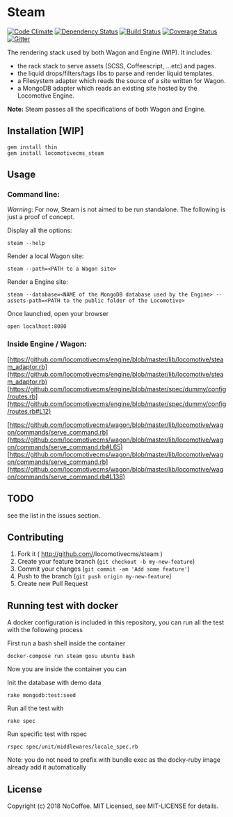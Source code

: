 # Steam

[![Code Climate](https://codeclimate.com/github/locomotivecms/steam/badges/gpa.svg)](https://codeclimate.com/github/locomotivecms/steam) [![Dependency Status](https://gemnasium.com/locomotivecms/steam.svg)](https://gemnasium.com/locomotivecms/steam) [![Build Status](https://travis-ci.org/locomotivecms/steam.svg?branch=master)](https://travis-ci.org/locomotivecms/steam) [![Coverage Status](https://coveralls.io/repos/locomotivecms/steam/badge.svg?branch=master)](https://coveralls.io/r/locomotivecms/steam?branch=master) [![Gitter](https://img.shields.io/badge/gitter-join%20chat%20%E2%86%92-brightgreen.svg)](https://gitter.im/locomotivecms/steam)

The rendering stack used by both Wagon and Engine (WIP). It includes:

- the rack stack to serve assets (SCSS, Coffeescript, ...etc) and pages.
- the liquid drops/filters/tags libs to parse and render liquid templates.
- a Filesystem adapter which reads the source of a site written for Wagon.
- a MongoDB adapter which reads an existing site hosted by the Locomotive Engine.

**Note:** Steam passes all the specifications of both Wagon and Engine.

## Installation [WIP]

    gem install thin
    gem install locomotivecms_steam

## Usage

### Command line:

*Warning*: For now, Steam is not aimed to be run standalone. The following is just a proof of concept.

Display all the options:

    steam --help

Render a local Wagon site:

    steam --path=<PATH to a Wagon site>

Render a Engine site:

    steam --database=<NAME of the MongoDB database used by the Engine> --assets-path=<PATH to the public folder of the Locomotive>

Once launched, open your browser

    open localhost:8080

### Inside Engine / Wagon:

[https://github.com/locomotivecms/engine/blob/master/lib/locomotive/steam_adaptor.rb](https://github.com/locomotivecms/engine/blob/master/lib/locomotive/steam_adaptor.rb)
[https://github.com/locomotivecms/engine/blob/master/spec/dummy/config/routes.rb](https://github.com/locomotivecms/engine/blob/master/spec/dummy/config/routes.rb#L12)


[https://github.com/locomotivecms/wagon/blob/master/lib/locomotive/wagon/commands/serve_command.rb](https://github.com/locomotivecms/wagon/blob/master/lib/locomotive/wagon/commands/serve_command.rb#L65)
[https://github.com/locomotivecms/wagon/blob/master/lib/locomotive/wagon/commands/serve_command.rb](https://github.com/locomotivecms/wagon/blob/master/lib/locomotive/wagon/commands/serve_command.rb#L138)

## TODO

see the list in the issues section.

## Contributing

1. Fork it ( http://github.com/<my-github-username>/locomotivecms/steam )
2. Create your feature branch (`git checkout -b my-new-feature`)
3. Commit your changes (`git commit -am 'Add some feature'`)
4. Push to the branch (`git push origin my-new-feature`)
5. Create new Pull Request

## Running test with docker

A docker configuration is included in this repository, you can run all the test with the following process

First run a bash shell inside the container

```
docker-compose run steam gosu ubuntu bash
```

Now you are inside the container you can

Init the database with demo data

```
rake mongodb:test:seed
```

Run all the test with

```
rake spec
```

Run specific test with rspec

```
rspec spec/unit/middlewares/locale_spec.rb

```

Note: you do not need to prefix with bundle exec as the docky-ruby image already add it automatically

## License

Copyright (c) 2018 NoCoffee. MIT Licensed, see MIT-LICENSE for details.
